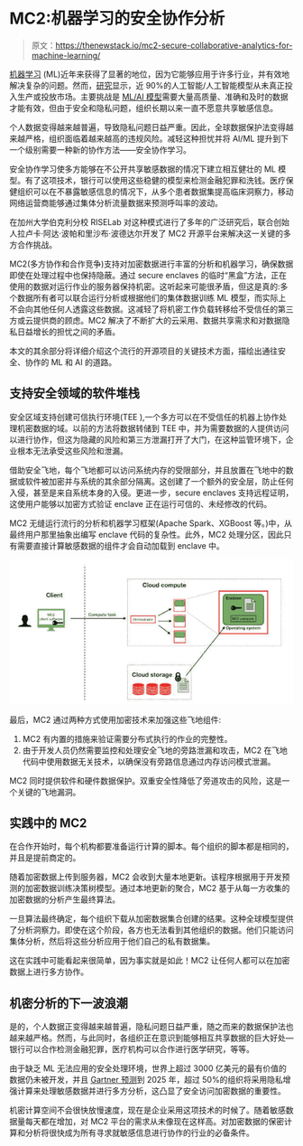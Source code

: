 # MC2:机器学习的安全协作分析

> 原文：<https://thenewstack.io/mc2-secure-collaborative-analytics-for-machine-learning/>

[机器学习](https://thenewstack.io/category/machine-learning/) (ML)近年来获得了显著的地位，因为它能够应用于许多行业，并有效地解决复杂的问题。然而，[研究](https://venturebeat.com/ai/why-do-87-of-data-science-projects-never-make-it-into-production/)显示，近 90%的人工智能/人工智能模型从未真正投入生产或投放市场。主要挑战是 [ML/AI 模型](https://thenewstack.io/add-it-up-how-long-does-a-machine-learning-deployment-take/)需要大量高质量、准确和及时的数据才能有效，但由于安全和隐私问题，组织长期以来一直不愿意共享敏感信息。

个人数据变得越来越普遍，导致隐私问题日益严重。因此，全球数据保护法变得越来越严格，组织面临着越来越高的违规风险。减轻这种担忧并将 AI/ML 提升到下一个级别需要一种新的协作方法——安全协作学习。

安全协作学习使多方能够在不公开共享敏感数据的情况下建立相互健壮的 ML 模型。有了这项技术，银行可以使用这些稳健的模型来检测金融犯罪和洗钱。医疗保健组织可以在不暴露敏感信息的情况下，从多个患者数据集提高临床洞察力，移动网络运营商能够通过集体分析流量数据来预测呼叫率的波动。

在加州大学伯克利分校 RISELab 对这种模式进行了多年的广泛研究后，联合创始人拉卢卡·阿达·波帕和里沙布·波德达尔开发了 MC2 开源平台来解决这一关键的多方合作挑战。

MC2(多方协作和合作竞争)支持对加密数据进行丰富的分析和机器学习，确保数据即使在处理过程中也保持隐蔽。通过 secure enclaves 的临时“黑盒”方法，正在使用的数据对运行作业的服务器保持机密。这听起来可能很矛盾，但这是真的:多个数据所有者可以联合运行分析或根据他们的集体数据训练 ML 模型，而实际上不会向其他任何人透露这些数据。这减轻了将机密工作负载转移给不受信任的第三方或云提供商的顾虑。MC2 解决了不断扩大的云采用、数据共享需求和对数据隐私日益增长的担忧之间的矛盾。

本文的其余部分将详细介绍这个流行的开源项目的关键技术方面，描绘出通往安全、协作的 ML 和 AI 的道路。

## 支持安全领域的软件堆栈

安全区域支持创建可信执行环境(TEE ),一个多方可以在不受信任的机器上协作处理机密数据的域。以前的方法将数据转储到 TEE 中，并为需要数据的人提供访问以进行协作，但这为隐藏的风险和第三方泄漏打开了大门，在这种监管环境下，企业根本无法承受这些风险和泄漏。

借助安全飞地，每个飞地都可以访问系统内存的受限部分，并且放置在飞地中的数据或软件被加密并与系统的其余部分隔离。这创建了一个额外的安全层，防止任何入侵，甚至是来自系统本身的入侵。更进一步，secure enclaves 支持远程证明，这使用户能够以加密方式验证 enclave 正在运行可信的、未经修改的代码。

MC2 无缝运行流行的分析和机器学习框架(Apache Spark、XGBoost 等。)中，从最终用户那里抽象出编写 enclave 代码的复杂性。此外，MC2 处理分区，因此只有需要直接计算敏感数据的组件才会自动加载到 enclave 中。

![](img/354df270fba34d3c5b1e6dd66ac901e5.png)

最后，MC2 通过两种方式使用加密技术来加强这些飞地组件:

1.  MC2 有内置的措施来验证需要分布式执行的作业的完整性。
2.  由于开发人员仍然需要监控和处理安全飞地的旁路泄漏和攻击，MC2 在飞地代码中使用数据无关技术，以确保没有旁路信息通过内存访问模式泄漏。

MC2 同时提供软件和硬件数据保护。双重安全性降低了旁道攻击的风险，这是一个关键的飞地漏洞。

## 实践中的 MC2

在合作开始时，每个机构都要准备运行计算的脚本。每个组织的脚本都是相同的，并且是提前商定的。

随着加密数据上传到服务器，MC2 会收到大量本地更新。该程序根据用于开发预测的加密数据训练决策树模型。通过本地更新的聚合，MC2 基于从每一方收集的加密数据的分析产生最终算法。

一旦算法最终确定，每个组织下载从加密数据集合创建的结果。这种全球模型提供了分析洞察力。即使在这个阶段，各方也无法看到其他组织的数据。他们只能访问集体分析，然后将这些分析应用于他们自己的私有数据集。

这在实践中可能看起来很简单，因为事实就是如此！MC2 让任何人都可以在加密数据上进行多方协作。

## 机密分析的下一波浪潮

是的，个人数据正变得越来越普遍，隐私问题日益严重，随之而来的数据保护法也越来越严格。然而，与此同时，各组织正在意识到能够相互共享数据的巨大好处—银行可以合作检测金融犯罪，医疗机构可以合作进行医学研究，等等。

由于缺乏 ML 无法应用的安全处理环境，世界上超过 3000 亿美元的最有价值的数据仍未被开发，并且 [Gartner 预测](https://www.gartner.com/en/newsroom/press-releases/2021-03-23-gartner-identifies-top-security-and-risk-management-t)到 2025 年，超过 50%的组织将采用隐私增强计算来处理敏感数据并进行多方分析，这凸显了安全访问加密数据的重要性。

机密计算空间不会很快放慢速度，现在是企业采用这项技术的时候了。随着敏感数据量每天都在增加，对 MC2 平台的需求从未像现在这样高。对加密数据的保密计算和分析将很快成为所有寻求就敏感信息进行协作的行业的必备条件。

<svg xmlns:xlink="http://www.w3.org/1999/xlink" viewBox="0 0 68 31" version="1.1"><title>Group</title> <desc>Created with Sketch.</desc></svg>